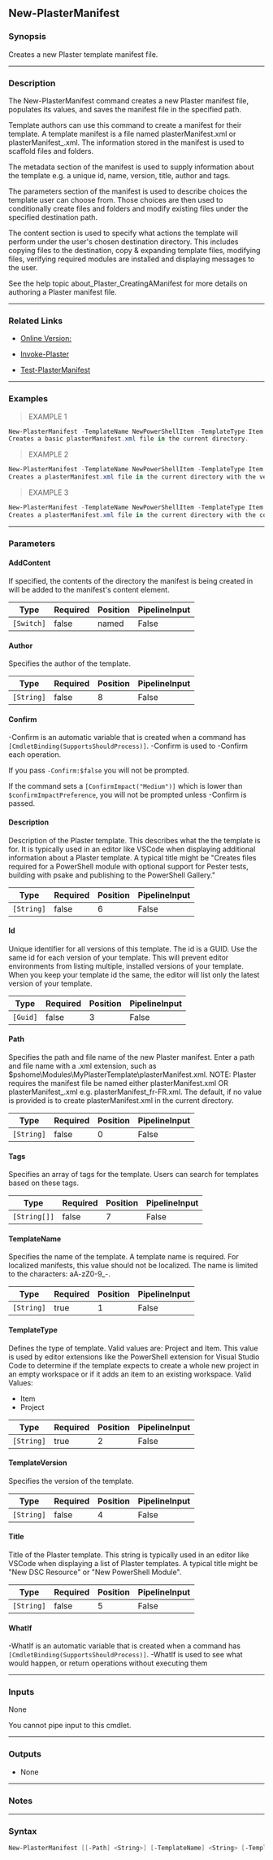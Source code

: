 New-PlasterManifest
-------------------

### Synopsis
Creates a new Plaster template manifest file.

---

### Description

The New-PlasterManifest command creates a new Plaster manifest file, populates its values, and saves the manifest file in the specified path.

Template authors can use this command to create a manifest for their template. A template manifest is a file named plasterManifest.xml or plasterManifest_<culture-name>.xml. The information stored in the manifest is used to scaffold files and folders.

The metadata section of the manifest is used to supply information about the template e.g. a unique id, name, version, title, author and tags.

The parameters section of the manifest is used to describe choices the template user can choose from. Those choices are then used to conditionally create files and folders and modify existing files under the specified destination path.

The content section is used to specify what actions the template will perform under the user's chosen destination directory. This includes copying files to the destination, copy & expanding template files, modifying files, verifying required modules are installed and displaying messages to the user.

See the help topic about_Plaster_CreatingAManifest for more details on authoring a Plaster manifest file.

---

### Related Links
* [Online Version:](https://github.com/PowerShell/Plaster/blob/master/docs/en-US/New-PlasterManifest.md)

* [Invoke-Plaster](https://github.com/PowerShell/Plaster/blob/master/docs/en-US/Invoke-Plaster.md)

* [Test-PlasterManifest](https://github.com/PowerShell/Plaster/blob/master/docs/en-US/Test-PlasterManifest.md)

---

### Examples
> EXAMPLE 1

```PowerShell
New-PlasterManifest -TemplateName NewPowerShellItem -TemplateType Item
Creates a basic plasterManifest.xml file in the current directory.
```
> EXAMPLE 2

```PowerShell
New-PlasterManifest -TemplateName NewPowerShellItem -TemplateType Item -TemplateVersion 0.1.0 -Description "Some description." -Tags Module, Publish,Build
Creates a plasterManifest.xml file in the current directory with the version set to 0.1.0 and with the Description and Tags elements populated.
```
> EXAMPLE 3

```PowerShell
New-PlasterManifest -TemplateName NewPowerShellItem -TemplateType Item -AddContent
Creates a plasterManifest.xml file in the current directory with the content element filled in with all the files (except for any plasterManifest files) in and below the specified directory which defaults to the current directory.
```

---

### Parameters
#### **AddContent**
If specified, the contents of the directory the manifest is being created in will be added to the manifest's content element.

|Type      |Required|Position|PipelineInput|
|----------|--------|--------|-------------|
|`[Switch]`|false   |named   |False        |

#### **Author**
Specifies the author of the template.

|Type      |Required|Position|PipelineInput|
|----------|--------|--------|-------------|
|`[String]`|false   |8       |False        |

#### **Confirm**
-Confirm is an automatic variable that is created when a command has ```[CmdletBinding(SupportsShouldProcess)]```.
-Confirm is used to -Confirm each operation.

If you pass ```-Confirm:$false``` you will not be prompted.

If the command sets a ```[ConfirmImpact("Medium")]``` which is lower than ```$confirmImpactPreference```, you will not be prompted unless -Confirm is passed.

#### **Description**
Description of the Plaster template. This describes what the the template is for. It is typically used in an editor like VSCode when displaying additional information about a Plaster template. A typical title might be "Creates files required for a PowerShell module with optional support for Pester tests, building with psake and publishing to the PowerShell Gallery."

|Type      |Required|Position|PipelineInput|
|----------|--------|--------|-------------|
|`[String]`|false   |6       |False        |

#### **Id**
Unique identifier for all versions of this template. The id is a GUID. Use the same id for each version of your template. This will prevent editor environments from listing multiple, installed versions of your template. When you keep your template id the same, the editor will list only the latest version of your template.

|Type    |Required|Position|PipelineInput|
|--------|--------|--------|-------------|
|`[Guid]`|false   |3       |False        |

#### **Path**
Specifies the path and file name of the new Plaster manifest. Enter a path and file name with a .xml extension, such as $pshome\Modules\MyPlasterTemplate\plasterManifest.xml. NOTE: Plaster requires the manifest file be named either plasterManifest.xml OR plasterManifest_<culture-name>.xml e.g. plasterManifest_fr-FR.xml. The default, if no value is provided is to create plasterManifest.xml in the current directory.

|Type      |Required|Position|PipelineInput|
|----------|--------|--------|-------------|
|`[String]`|false   |0       |False        |

#### **Tags**
Specifies an array of tags for the template. Users can search for templates based on these tags.

|Type        |Required|Position|PipelineInput|
|------------|--------|--------|-------------|
|`[String[]]`|false   |7       |False        |

#### **TemplateName**
Specifies the name of the template. A template name is required. For localized manifests, this value should not be localized. The name is limited to the characters: aA-zZ0-9_-.

|Type      |Required|Position|PipelineInput|
|----------|--------|--------|-------------|
|`[String]`|true    |1       |False        |

#### **TemplateType**
Defines the type of template.  Valid values are: Project and Item.  This value is used by editor extensions like the PowerShell extension for Visual Studio Code to determine if the template expects to create a whole new project in an empty workspace or if it adds an item to an existing workspace.
Valid Values:

* Item
* Project

|Type      |Required|Position|PipelineInput|
|----------|--------|--------|-------------|
|`[String]`|true    |2       |False        |

#### **TemplateVersion**
Specifies the version of the template.

|Type      |Required|Position|PipelineInput|
|----------|--------|--------|-------------|
|`[String]`|false   |4       |False        |

#### **Title**
Title of the Plaster template. This string is typically used in an editor like VSCode when displaying a list of Plaster templates. A typical title might be "New DSC Resource" or "New PowerShell Module".

|Type      |Required|Position|PipelineInput|
|----------|--------|--------|-------------|
|`[String]`|false   |5       |False        |

#### **WhatIf**
-WhatIf is an automatic variable that is created when a command has ```[CmdletBinding(SupportsShouldProcess)]```.
-WhatIf is used to see what would happen, or return operations without executing them

---

### Inputs
None

You cannot pipe input to this cmdlet.

---

### Outputs
* None

---

### Notes

---

### Syntax
```PowerShell
New-PlasterManifest [[-Path] <String>] [-TemplateName] <String> [-TemplateType] {Item | Project} [[-Id] <Guid>] [[-TemplateVersion] <String>] [[-Title] <String>] [[-Description] <String>] [[-Tags] <String[]>] [[-Author] <String>] [-AddContent] [-Confirm] [-WhatIf] [<CommonParameters>]
```
